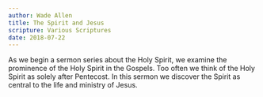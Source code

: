 ```yaml
---
author: Wade Allen
title: The Spirit and Jesus
scripture: Various Scriptures
date: 2018-07-22
---
```


As we begin a sermon series about the Holy Spirit, we examine the prominence of the Holy Spirit in the Gospels. Too often we think of the Holy Spirit as solely after Pentecost. In this sermon we discover the Spirit as central to the life and ministry of Jesus.
